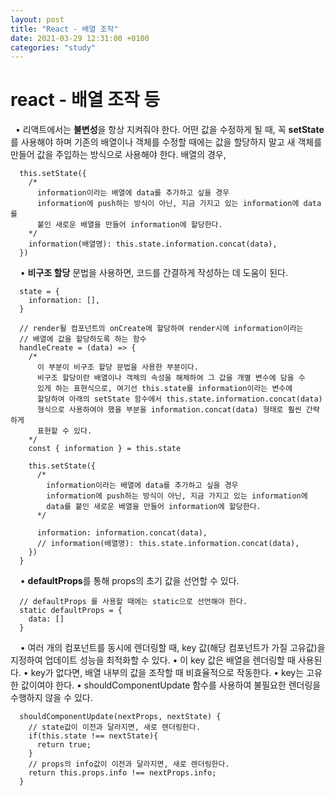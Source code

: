 ```yaml
---
layout: post
title: "React - 배열 조작"
date: 2021-03-29 12:31:00 +0100
categories: "study"
---
```


# react - 배열 조작 등

&nbsp;
• 리액트에서는 **불변성**을 항상 지켜줘야 한다. 어떤 값을 수정하게 될 때, 꼭 **setState**를 사용해야 하며
기존의 배열이나 객체를 수정할 때에는 값을 할당하지 말고 새 객체를 만들어 값을 주입하는 방식으로
사용해야 한다. 배열의 경우,

```
  this.setState({
    /*
      information이라는 배열에 data를 추가하고 싶을 경우
      information에 push하는 방식이 아닌, 지금 가지고 있는 information에 data를
      붙인 새로운 배열을 만들어 information에 할당한다.
    */
    information(배열명): this.state.information.concat(data),
  })
```

&nbsp;
&nbsp;
• **비구조 할당** 문법을 사용하면, 코드를 간결하게 작성하는 데 도움이 된다.

```
  state = {
    information: [],
  }

  // render될 컴포넌트의 onCreate에 할당하여 render시에 information이라는
  // 배열에 값을 할당하도록 하는 함수
  handleCreate = (data) => {
    /*
      이 부분이 비구조 할당 문법을 사용한 부분이다.
      비구조 할당이란 배열이나 객체의 속성을 해체하여 그 값을 개별 변수에 담을 수
      있게 하는 표현식으로, 여기선 this.state를 information이라는 변수에
      할당하여 아래의 setState 함수에서 this.state.information.concat(data)
      형식으로 사용하여야 했을 부분을 information.concat(data) 형태로 훨씬 간략하게
      표현할 수 있다.
    */
    const { information } = this.state

    this.setState({
      /*
        information이라는 배열에 data를 추가하고 싶을 경우
        information에 push하는 방식이 아닌, 지금 가지고 있는 information에
        data를 붙인 새로운 배열을 만들어 information에 할당한다.
      */

      information: information.concat(data),
      // information(배열명): this.state.information.concat(data),
    })
  }
```

&nbsp;
&nbsp;
• **defaultProps**를 통해 props의 초기 값을 선언할 수 있다.

```
  // defaultProps 를 사용할 때에는 static으로 선언해야 한다.
  static defaultProps = {
    data: []
  }
```

&nbsp;
&nbsp;
• 여러 개의 컴포넌트를 동시에 렌더링할 때, key 값(해당 컴포넌트가 가질 고유값)을 지정하여
업데이트 성능을 최적화할 수 있다.
• 이 key 값은 배열을 렌더링할 때 사용된다.
• key가 없다면, 배열 내부의 값을 조작할 때 비효율적으로 작동한다.
• key는 고유한 값이여야 한다.
• shouldComponentUpdate 함수를 사용하여 불필요한 렌더링을 수행하지 않을 수 있다.

```
  shouldComponentUpdate(nextProps, nextState) {
    // state값이 이전과 달라지면, 새로 렌더링한다.
    if(this.state !== nextState){
      return true;
    }
    // props의 info값이 이전과 달라지면, 새로 렌더링한다.
    return this.props.info !== nextProps.info;
  }
```
